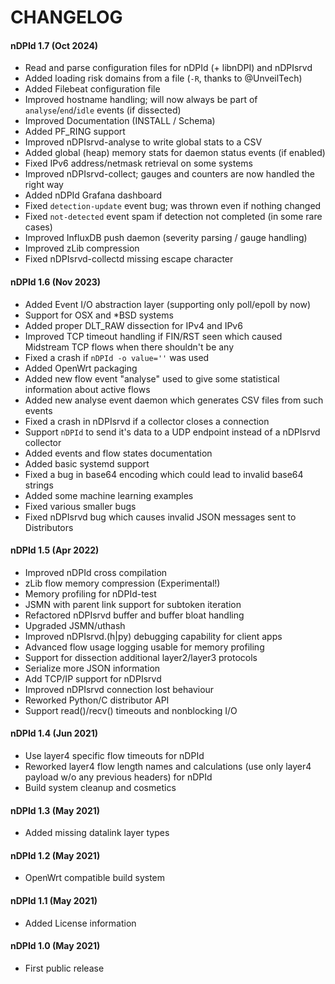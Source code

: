 # CHANGELOG

#### nDPId 1.7 (Oct 2024)

 - Read and parse configuration files for nDPId (+ libnDPI) and nDPIsrvd
 - Added loading risk domains from a file (`-R`, thanks to @UnveilTech)
 - Added Filebeat configuration file
 - Improved hostname handling; will now always be part of `analyse`/`end`/`idle` events (if dissected)
 - Improved Documentation (INSTALL / Schema)
 - Added PF\_RING support
 - Improved nDPIsrvd-analyse to write global stats to a CSV
 - Added global (heap) memory stats for daemon status events (if enabled)
 - Fixed IPv6 address/netmask retrieval on some systems
 - Improved nDPIsrvd-collect; gauges and counters are now handled the right way
 - Added nDPId Grafana dashboard
 - Fixed `detection-update` event bug; was thrown even if nothing changed
 - Fixed `not-detected` event spam if detection not completed (in some rare cases)
 - Improved InfluxDB push daemon (severity parsing / gauge handling)
 - Improved zLib compression
 - Fixed nDPIsrvd-collectd missing escape character

#### nDPId 1.6 (Nov 2023)

 - Added Event I/O abstraction layer (supporting only poll/epoll by now)
 - Support for OSX and *BSD systems
 - Added proper DLT_RAW dissection for IPv4 and IPv6
 - Improved TCP timeout handling if FIN/RST seen which caused Midstream TCP flows when there shouldn't be any
 - Fixed a crash if `nDPId -o value=''` was used
 - Added OpenWrt packaging
 - Added new flow event "analyse" used to give some statistical information about active flows
 - Added new analyse event daemon which generates CSV files from such events
 - Fixed a crash in nDPIsrvd if a collector closes a connection
 - Support `nDPId` to send it's data to a UDP endpoint instead of a nDPIsrvd collector
 - Added events and flow states documentation
 - Added basic systemd support
 - Fixed a bug in base64 encoding which could lead to invalid base64 strings
 - Added some machine learning examples
 - Fixed various smaller bugs
 - Fixed nDPIsrvd bug which causes invalid JSON messages sent to Distributors

#### nDPId 1.5 (Apr 2022)

 - Improved nDPId cross compilation
 - zLib flow memory compression (Experimental!)
 - Memory profiling for nDPId-test
 - JSMN with parent link support for subtoken iteration
 - Refactored nDPIsrvd buffer and buffer bloat handling
 - Upgraded JSMN/uthash
 - Improved nDPIsrvd.(h|py) debugging capability for client apps
 - Advanced flow usage logging usable for memory profiling
 - Support for dissection additional layer2/layer3 protocols
 - Serialize more JSON information
 - Add TCP/IP support for nDPIsrvd
 - Improved nDPIsrvd connection lost behaviour
 - Reworked Python/C distributor API
 - Support read()/recv() timeouts and nonblocking I/O


#### nDPId 1.4 (Jun 2021)

 - Use layer4 specific flow timeouts for nDPId
 - Reworked layer4 flow length names and calculations (use only layer4 payload w/o any previous headers) for nDPId
 - Build system cleanup and cosmetics


#### nDPId 1.3 (May 2021)

 - Added missing datalink layer types


#### nDPId 1.2 (May 2021)

 - OpenWrt compatible build system


#### nDPId 1.1 (May 2021)

 - Added License information


#### nDPId 1.0 (May 2021)

 - First public release
